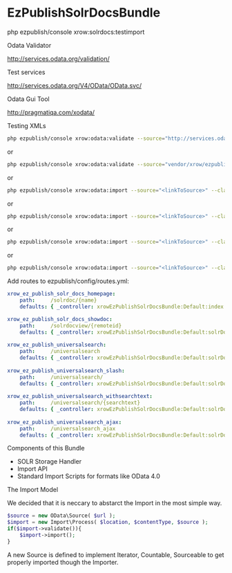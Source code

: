 EzPublishSolrDocsBundle
=======================

php ezpublish/console xrow:solrdocs:testimport


Odata Validator

http://services.odata.org/validation/

Test services

http://services.odata.org/V4/OData/OData.svc/

Odata Gui Tool

http://pragmatiqa.com/xodata/

Testing XMLs

```sh
php ezpublish/console xrow:odata:validate --source="http://services.odata.org/V4/OData/OData.svc/Products?\$top=20&\$format=atom"
```
or
```sh
php ezpublish/console xrow:odata:validate --source="vendor/xrow/ezpublish-solrdocs-bundle/Lib/c1test.xml"
```
or
```sh
php ezpublish/console xrow:odata:import --source="<linkToSource>" --class="s_branchenbuch" --offset=0 --limit=1000
```
or
```sh
php ezpublish/console xrow:odata:import --source="<linkToSource>" --class="s_veranstaltung" --offset=0 --limit=1000
```
or
```sh
php ezpublish/console xrow:odata:import --source="<linkToSource>" --class="s_marktplatz" --offset=0 --limit=1000
```
or
```sh
php ezpublish/console xrow:odata:import --source="<linkToSource>" --class="s_auto" --offset=0 --limit=1000
```

Add routes to ezpublish/config/routes.yml:

```yaml
xrow_ez_publish_solr_docs_homepage:
    path:     /solrdoc/{name}
    defaults: { _controller: xrowEzPublishSolrDocsBundle:Default:index }

xrow_ez_publish_solr_docs_showdoc:
    path:     /solrdocview/{remoteid}
    defaults: { _controller: xrowEzPublishSolrDocsBundle:Default:solrDocView }
    
xrow_ez_publish_universalsearch:
    path:     /universalsearch
    defaults: { _controller: xrowEzPublishSolrDocsBundle:Default:solrDocUniversalSearch }
    
xrow_ez_publish_universalsearch_slash:
    path:     /universalsearch/
    defaults: { _controller: xrowEzPublishSolrDocsBundle:Default:solrDocUniversalSearch }
    
xrow_ez_publish_universalsearch_withsearchtext:
    path:     /universalsearch/{searchtext}
    defaults: { _controller: xrowEzPublishSolrDocsBundle:Default:solrDocUniversalSearch }
    
xrow_ez_publish_universalsearch_ajax:
    path:     /universalsearch_ajax
    defaults: { _controller: xrowEzPublishSolrDocsBundle:Default:solrDocUniversalSearchAjax }
```

Components of this Bundle

* SOLR Storage Handler
* Import API
* Standard Import Scripts for formats like OData 4.0

The Import Model

We decided that it is neccary to abstarct the Import in the most simple way.

```php
$source = new OData\Source( $url );
$import = new Import\Process( $location, $contentType, $source );
if($import->validate()){
    $import->import();
}
```

A new Source is defined to implement Iterator, Countable, Sourceable to get properly imported though the Importer.
